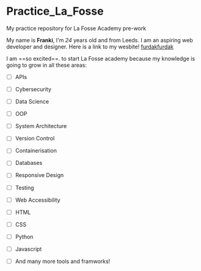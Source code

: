 # Practice_La_Fosse
My practice repository for La Fosse Academy pre-work

My name is **Franki**, I'm *24* years old and from Leeds.
I am an aspiring web developer and designer.
Here is a link to my wesbite! [furdakfurdak](https://francescalily.github.io/)

I am ==so excited==. to start La Fosse academy because my knowledge is going to grow in all these areas:
- [ ] APIs
- [ ] Cybersecurity
- [ ] Data Science
- [ ] OOP
- [ ] System Architecture
- [ ] Version Control
- [ ] Containerisation
- [ ] Databases
- [ ] Responsive Design
- [ ] Testing
- [ ] Web Accessibility
- [ ] HTML
- [ ] CSS
- [ ] Python
- [ ] Javascript
- [ ] And many more tools and framworks!

